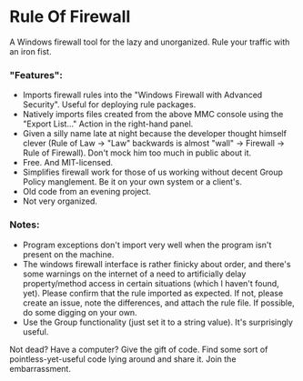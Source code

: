 # Rule Of Firewall

A Windows firewall tool for the lazy and unorganized. Rule your traffic with an iron fist.

### "Features":
* Imports firewall rules into the "Windows Firewall with Advanced Security". Useful for deploying rule packages.
* Natively imports files created from the above MMC console using the "Export List..." Action in the right-hand panel.
* Given a silly name late at night because the developer thought himself clever (Rule of Law -> "Law" backwards is almost "wall" -> Firewall -> Rule of Firewall). Don't mock him too much in public about it.
* Free. And MIT-licensed.
* Simplifies firewall work for those of us working without decent Group Policy manglement. Be it on your own system or a client's.
* Old code from an evening project.
* Not very organized.

### Notes:
* Program exceptions don't import very well when the program isn't present on the machine.
* The windows firewall interface is rather finicky about order, and there's some warnings on the internet of a need to artificially delay property/method access in certain situations (which I haven't found, yet). Please confirm that the rule imported as expected. If not, please create an issue, note the differences, and attach the rule file. If possible, do some digging on your own.
* Use the Group functionality (just set it to a string value).  It's surprisingly useful.

Not dead? Have a computer? Give the gift of code. Find some sort of pointless-yet-useful code lying around and share it. Join the embarrassment.
